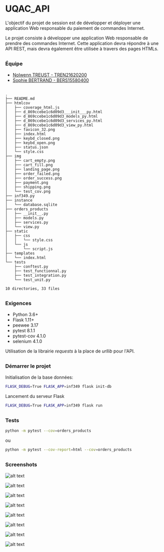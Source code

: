 # UQAC_API

L'objectif du projet de session est de développer et déployer une application Web responsable du paiement de commandes Internet.

Le projet consiste à développer une application Web responsable de prendre des commandes Internet. Cette application devra répondre à une API REST, mais devra également être utilisée à travers des pages HTMLs.

##

### Équipe

- [Nolwenn TREUST - TREN21620200]()
- [Sophie BERTRAND - BERS15580400]()

##

```
.
├── README.md
├── htmlcov
│   ├── coverage_html.js
│   ├── d_869ccebe1c6d09d3___init___py.html
│   ├── d_869ccebe1c6d09d3_models_py.html
│   ├── d_869ccebe1c6d09d3_services_py.html
│   ├── d_869ccebe1c6d09d3_view_py.html
│   ├── favicon_32.png
│   ├── index.html
│   ├── keybd_closed.png
│   ├── keybd_open.png
│   ├── status.json
│   └── style.css
├── img
│   ├── cart_empty.png
│   ├── cart_fill.png
│   ├── landing_page.png
│   ├── order_failed.png
│   ├── order_success.png
│   ├── payment.png
│   ├── shipping.png
│   └── test_cov.png
├── inf349.py
├── instance
│   └── database.sqlite
├── orders_products
│   ├── __init__.py
│   ├── models.py
│   ├── services.py
│   └── view.py
├── static
│   ├── css
│   │   └── style.css
│   └── js
│       └── script.js
├── templates
│   └── index.html
└── tests
    ├── conftest.py
    ├── test_functionnal.py
    ├── test_integration.py
    └── test_unit.py

10 directories, 33 files
```

##

### Exigences

- Python 3.6+
- Flask 1.11+
- peewee 3.17
- pytest 8.1.1
- pytest-cov 4.1.0
- selenium 4.1.0

Utilisation de la librairie _requests_ à la place de _urllib_ pour l'API.

##

### Démarrer le projet

Initialisation de la base données:

```bash
FLASK_DEBUG=True FLASK_APP=inf349 flask init-db
```

Lancement du serveur Flask

```bash
FLASK_DEBUG=True FLASK_APP=inf349 flask run
```

##

### Tests

```bash
python -m pytest --cov=orders_products
```

ou

```bash
python -m pytest --cov-report=html --cov=orders_products
```

##

### Screenshots

![alt text](./img/test_cov.png)

![alt text](./img/landing_page.png)

![alt text](./img/cart_empty.png)

![alt text](./img/cart_fill.png)

![alt text](./img/shipping.png)

![alt text](./img/payment.png)

![alt text](./img/order_success.png)

![alt text](./img/order_failed.png)
